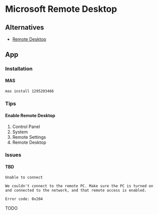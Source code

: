 # Microsoft Remote Desktop

<!--
https://support.microsoft.com/en-us/windows/how-to-use-remote-desktop-5fe128d5-8fb1-7a23-3b8a-41e636865e8c#ID0EDD=Windows_10
-->

## Alternatives

- [Remote Desktop](/remote-desktop.md)

## App

### Installation

#### MAS

```sh
mas install 1295203466
```

### Tips

#### Enable Remote Desktop

1. Control Panel
2. System
3. Remote Settings
4. Remote Desktop

### Issues

#### TBD

```log
Unable to connect

We couldn't connect to the remote PC. Make sure the PC is turned on and connected to the network, and that remote access is enabled.

Error code: 0x204
```

<!--
https://macsecurity.net/view/495-fix-error-code-0x204-remote-desktop-mac
https://www.technipages.com/fix-microsoft-remote-desktop-error-code-0x204
-->

TODO
